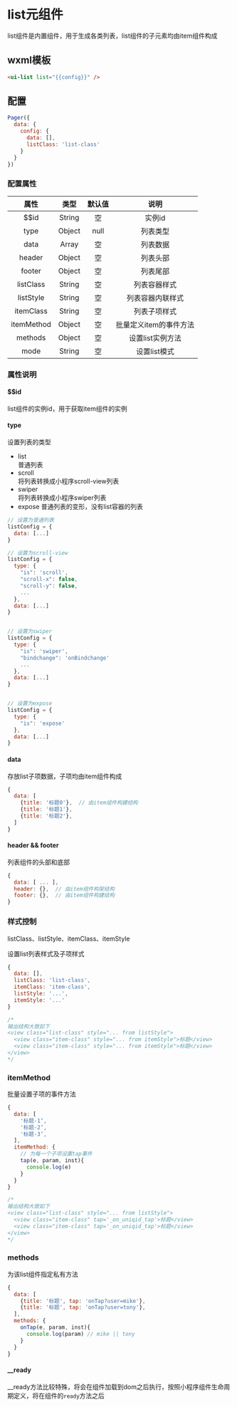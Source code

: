 
# list元组件

list组件是内置组件，用于生成各类列表，list组件的子元素均由item组件构成

## wxml模板

```html
<ui-list list="{{config}}" />
```

## 配置

```js
Pager({
  data: {
    config: {
      data: [],
      listClass: 'list-class'
    }
  }
})
```

### 配置属性  

| 属性 | 类型 | 默认值 | 说明|
| :-: |:-:| :-:| :-: |
| $$id  | String | 空 | 实例id |
| type  | Object | null | 列表类型 |
| data  | Array | 空 | 列表数据 |
| header  | Object | 空 | 列表头部 |
| footer  | Object | 空 | 列表尾部 |
| listClass  | String | 空 | 列表容器样式 |
| listStyle  | String | 空 | 列表容器内联样式 |
| itemClass  | String | 空 | 列表子项样式 |
| itemMethod  | Object | 空 | 批量定义item的事件方法 |
| methods  | Object | 空 | 设置list实例方法 |
| mode  | String | 空 | 设置list模式 |

### 属性说明

#### $$id

list组件的实例id，用于获取item组件的实例

#### type

设置列表的类型

* list  
普通列表  
* scroll  
将列表转换成小程序scroll-view列表  
* swiper  
将列表转换成小程序swiper列表  
* expose
普通列表的变形，没有list容器的列表  

```js
// 设置为普通列表
listConfig = {
  data: [...]
}

// 设置为scroll-view
listConfig = {
  type: {
    "is": 'scroll',
    "scroll-x": false,
    "scroll-y": false,
    ...
  },
  data: [...]
}


// 设置为swiper
listConfig = {
  type: {
    "is": 'swiper',
    "bindchange": 'onBindchange'
    ...
  },
  data: [...]
}


// 设置为expose
listConfig = {
  type: {
    "is": 'expose'
  },
  data: [...]
}
```

#### data

存放list子项数据，子项均由item组件构成  

```js
{
  data: [
    {title: '标题0'},  // 由item组件构建结构
    {title: '标题1'},
    {title: '标题2'},
  ]
}
```

#### header && footer

列表组件的头部和底部  

```js
{
  data: [ ... ],
  header: {},  // 由item组件构架结构
  footer: {},  // 由item组件构建结构
}
```

### 样式控制

listClass、listStyle、itemClass、itemStyle

设置list列表样式及子项样式  

```js
{
  data: [],
  listClass: 'list-class',
  itemClass: 'item-class',
  listStyle: '...',
  itemStyle: '...'
}

/*
输出结构大致如下
<view class="list-class" style="... from listStyle">
  <view class="item-class" style="... from itemStyle">标题</view>
  <view class="item-class" style="... from itemStyle">标题</view>
</view>
*/
```

### itemMethod

批量设置子项的事件方法

```js
{
  data: [
    '标题-1‘,
    '标题-2‘,
    '标题-3‘,
  ],
  itemMethod: {
    // 为每一个子项设置tap事件
    tap(e, param, inst){
      console.log(e)
    }
  }
}

/*
输出结构大致如下
<view class="list-class" style="... from listStyle">
  <view class="item-class" tap='_on_uniqid_tap'>标题</view>
  <view class="item-class" tap='_on_uniqid_tap'>标题</view>
</view>
*/
```

### methods

为该list组件指定私有方法

```js
{
  data: [
    {title: '标题', tap: 'onTap?user=mike'},
    {title: '标题', tap: 'onTap?user=tony'},
  ],
  methods: {
    onTap(e, param, inst){
      console.log(param) // mike || tony
    }
  }
}
```

#### __ready

__ready方法比较特殊，将会在组件加载到dom之后执行，按照小程序组件生命周期定义，将在组件的`ready`方法之后
